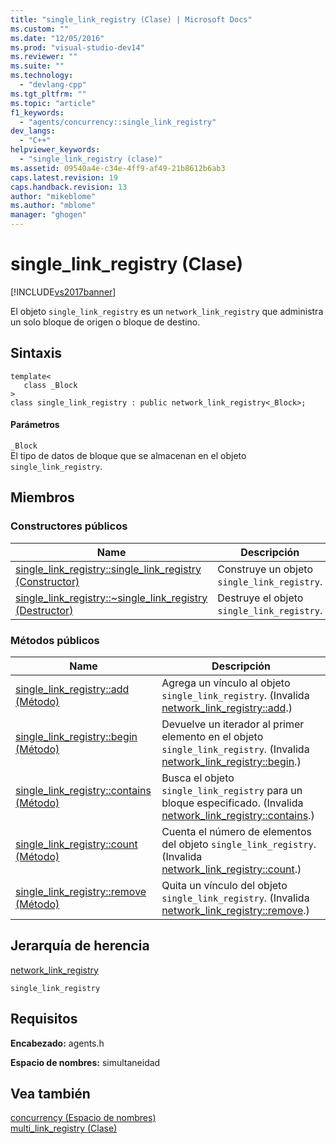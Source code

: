 ```yaml
---
title: "single_link_registry (Clase) | Microsoft Docs"
ms.custom: ""
ms.date: "12/05/2016"
ms.prod: "visual-studio-dev14"
ms.reviewer: ""
ms.suite: ""
ms.technology: 
  - "devlang-cpp"
ms.tgt_pltfrm: ""
ms.topic: "article"
f1_keywords: 
  - "agents/concurrency::single_link_registry"
dev_langs: 
  - "C++"
helpviewer_keywords: 
  - "single_link_registry (clase)"
ms.assetid: 09540a4e-c34e-4ff9-af49-21b8612b6ab3
caps.latest.revision: 19
caps.handback.revision: 13
author: "mikeblome"
ms.author: "mblome"
manager: "ghogen"
---
```

# single_link_registry (Clase)
[!INCLUDE[vs2017banner](../../../assembler/inline/includes/vs2017banner.md)]

El objeto `single_link_registry` es un `network_link_registry` que administra un solo bloque de origen o bloque de destino.  
  
## Sintaxis  
  
```  
template<  
   class _Block  
>  
class single_link_registry : public network_link_registry<_Block>;  
```  
  
#### Parámetros  
 `_Block`  
 El tipo de datos de bloque que se almacenan en el objeto `single_link_registry`.  
  
## Miembros  
  
### Constructores públicos  
  
|Name|Descripción|  
|----------|-----------------|  
|[single\_link\_registry::single\_link\_registry \(Constructor\)](../Topic/single_link_registry::single_link_registry%20Constructor.md)|Construye un objeto `single_link_registry`.|  
|[single\_link\_registry::~single\_link\_registry \(Destructor\)](../Topic/single_link_registry::~single_link_registry%20Destructor.md)|Destruye el objeto `single_link_registry`.|  
  
### Métodos públicos  
  
|Name|Descripción|  
|----------|-----------------|  
|[single\_link\_registry::add \(Método\)](../Topic/single_link_registry::add%20Method.md)|Agrega un vínculo al objeto `single_link_registry`. \(Invalida [network\_link\_registry::add](../Topic/network_link_registry::add%20Method.md).\)|  
|[single\_link\_registry::begin \(Método\)](../Topic/single_link_registry::begin%20Method.md)|Devuelve un iterador al primer elemento en el objeto `single_link_registry`. \(Invalida [network\_link\_registry::begin](../Topic/network_link_registry::begin%20Method.md).\)|  
|[single\_link\_registry::contains \(Método\)](../Topic/single_link_registry::contains%20Method.md)|Busca el objeto `single_link_registry` para un bloque especificado. \(Invalida [network\_link\_registry::contains](../Topic/network_link_registry::contains%20Method.md).\)|  
|[single\_link\_registry::count \(Método\)](../Topic/single_link_registry::count%20Method.md)|Cuenta el número de elementos del objeto `single_link_registry`. \(Invalida [network\_link\_registry::count](../Topic/network_link_registry::count%20Method.md).\)|  
|[single\_link\_registry::remove \(Método\)](../Topic/single_link_registry::remove%20Method.md)|Quita un vínculo del objeto `single_link_registry`. \(Invalida [network\_link\_registry::remove](../Topic/network_link_registry::remove%20Method.md).\)|  
  
## Jerarquía de herencia  
 [network\_link\_registry](../../../parallel/concrt/reference/network-link-registry-class.md)  
  
 `single_link_registry`  
  
## Requisitos  
 **Encabezado:** agents.h  
  
 **Espacio de nombres:** simultaneidad  
  
## Vea también  
 [concurrency \(Espacio de nombres\)](../../../parallel/concrt/reference/concurrency-namespace.md)   
 [multi\_link\_registry \(Clase\)](../../../parallel/concrt/reference/multi-link-registry-class.md)